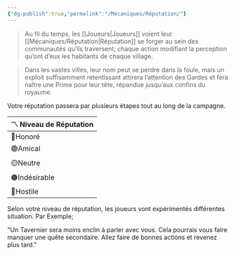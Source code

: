 ```yaml
---
{"dg-publish":true,"permalink":"/Mécaniques/Réputation/"}
---
```



> Au fil du temps, les [[Joueurs\|Joueurs]] voient leur [[Mécaniques/Réputation\|Réputation]] se forger au sein des communautés qu’ils traversent, chaque action modifiant la perception qu’ont d’eux les habitants de chaque village.

> Dans les vastes villes, leur nom peut se perdre dans la foule, mais un exploit suffisamment retentissant attirera l’attention des Gardes et fera naître une Prime pour leur tête, répandue jusqu’aux confins du royaume.

Votre réputation passera par plusieurs étapes tout au long de la campagne.

| 〽️ Niveau de Réputation |
| ----------------------- |
| 🔵Honoré                |
| 🟢Amical                |
| 🟡Neutre                |
| 🟠Indésirable           |
| 🔴Hostile               |
Selon votre niveau de réputation, les joueurs vont expérimentés différentes situation. Par Exemple;

"Un Tavernier sera moins enclin à parler avec vous. Cela pourrais vous faire manquer une quête secondaire. Allez faire de bonnes actions et revenez plus tard."